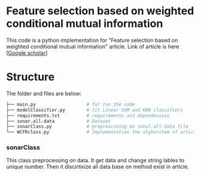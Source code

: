 # Feature selection based on weighted conditional mutual information

This code is a python implementation for "Feature selection based on weighted conditional mutual information" article. Link of article is here [<a href="https://scholar.google.com/scholar?hl=en&as_sdt=0%2C5&q=Feature+selection+based+on+weighted+conditional+mutual+information&btnG=" target="_blank">Google scholar</a>]


# Structure

The folder and files are below:

```bash
├── main.py                   # for run the code
├── modelClassifier.py        # fit Linear SVM and KNN classifiers
├── requirements.txt          # requirements and dependensies
├── sonar.all-data            # Dataset
├── sonarClass.py             # preproscceing on sonal.all-data file
└── WCFRclass.py              # Implementation the alghoritem of article
```

### sonarClass

This class preprocessing on data. It get data and change string lables to unique number. Then it discirtisize all data base on method exist in article.
